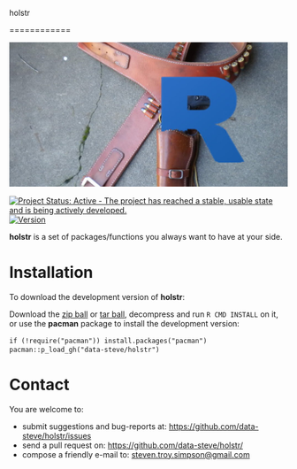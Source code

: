 holstr 

============

![](inst/holstr.jpg)



[![Project Status: Active - The project has reached a stable, usable
state and is being actively
developed.](http://www.repostatus.org/badges/0.1.0/active.svg)](http://www.repostatus.org/#active)
<a href="https://img.shields.io/badge/Version-0.0.3-orange.svg"><img src="https://img.shields.io/badge/Version-0.0.3-orange.svg" alt="Version"/></a>


**holstr** is a set of packages/functions you always want to have at your side.

Installation
============

To download the development version of **holstr**:

Download the [zip
ball](https://github.com/data-steve/holstr/zipball/master) or [tar
ball](https://github.com/data-steve/holstr/tarball/master), decompress
and run `R CMD INSTALL` on it, or use the **pacman** package to install
the development version:

    if (!require("pacman")) install.packages("pacman")
    pacman::p_load_gh("data-steve/holstr")

Contact
=======

You are welcome to: 
- submit suggestions and bug-reports at: <https://github.com/data-steve/holstr/issues> 
- send a pull request on: <https://github.com/data-steve/holstr/> 
- compose a friendly e-mail to: <steven.troy.simpson@gmail.com>
